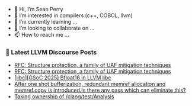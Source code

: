 - 👋 Hi, I’m Sean Perry
- 👀 I’m interested in compilers (c++, COBOL, llvm)
- 🌱 I’m currently learning ...
- 💞️ I’m looking to collaborate on ...
- 📫 How to reach me ...

<!---
s66perry/s66perry is a ✨ special ✨ repository because its `README.md` (this file) appears on your GitHub profile.
You can click the Preview link to take a look at your changes.
--->
### 📕 Latest LLVM Discourse Posts

<!-- DISCOURSE-LLVM:START -->
- [RFC: Structure protection, a family of UAF mitigation techniques](https://discourse.llvm.org/t/rfc-structure-protection-a-family-of-uaf-mitigation-techniques/85555#post_9)
- [RFC: Structure protection, a family of UAF mitigation techniques](https://discourse.llvm.org/t/rfc-structure-protection-a-family-of-uaf-mitigation-techniques/85555#post_8)
- [[libc][GSoC 2025] Bfloat16 in LLVM libc](https://discourse.llvm.org/t/libc-gsoc-2025-bfloat16-in-llvm-libc/84469#post_15)
- [After one shot bufferization, redundant memref allocation and memref.copy is introduced.Is there any pass which can eliminate this?](https://discourse.llvm.org/t/after-one-shot-bufferization-redundant-memref-allocation-and-memref-copy-is-introduced-is-there-any-pass-which-can-eliminate-this/85661#post_1)
- [Taking ownership of /clang/test/Analysis](https://discourse.llvm.org/t/taking-ownership-of-clang-test-analysis/84689#post_10)
<!-- DISCOURSE-LLVM:END -->
